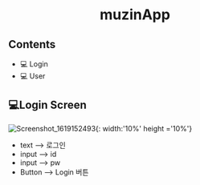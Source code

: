 <h1 align = "center">
  muzinApp
</h>

## Contents
- 💻 Login
- 💻 User

## 💻Login Screen
![Screenshot_1619152493](https://user-images.githubusercontent.com/82933290/115818885-b7943780-a438-11eb-9ac2-69063f858909.png){: width:'10%' height ='10%'}

- text --> 로그인
- input --> id
- input --> pw
- Button --> Login 버튼
